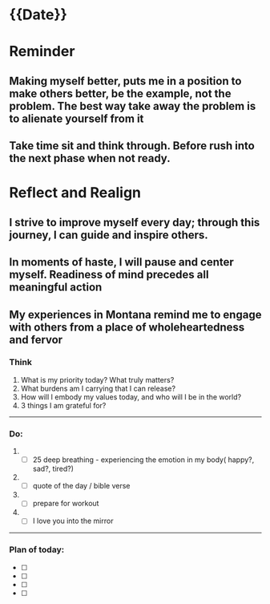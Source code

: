 # {{Date}}
# Reminder
## Making myself better, puts me in a position to make others better, be the example, not the problem. The best way take away the problem is to alienate yourself from it  
## Take time sit and think through. Before rush into the next phase when not ready. 
# Reflect and Realign

## I strive to improve myself every day; through this journey, I can guide and inspire others.
## In moments of haste, I will pause and center myself. Readiness of mind precedes all meaningful action
## My experiences in Montana remind me to engage with others from a place of wholeheartedness and fervor

### Think
1. What is my priority today? What truly matters?
2. What burdens am I carrying that I can release?
3. How will I embody my values today, and who will I be in the world?
4. 3 things I am grateful for?
---
### Do:
1. - [ ] 25 deep breathing - experiencing the emotion in my body( happy?, sad?, tired?) 
2. - [ ]  quote of the day / bible verse 
3. - [ ]  prepare for workout 
4. - [ ] I love you into the mirror
---
### Plan of today:
- [ ] 
- [ ] 
- [ ] 
- [ ] 

